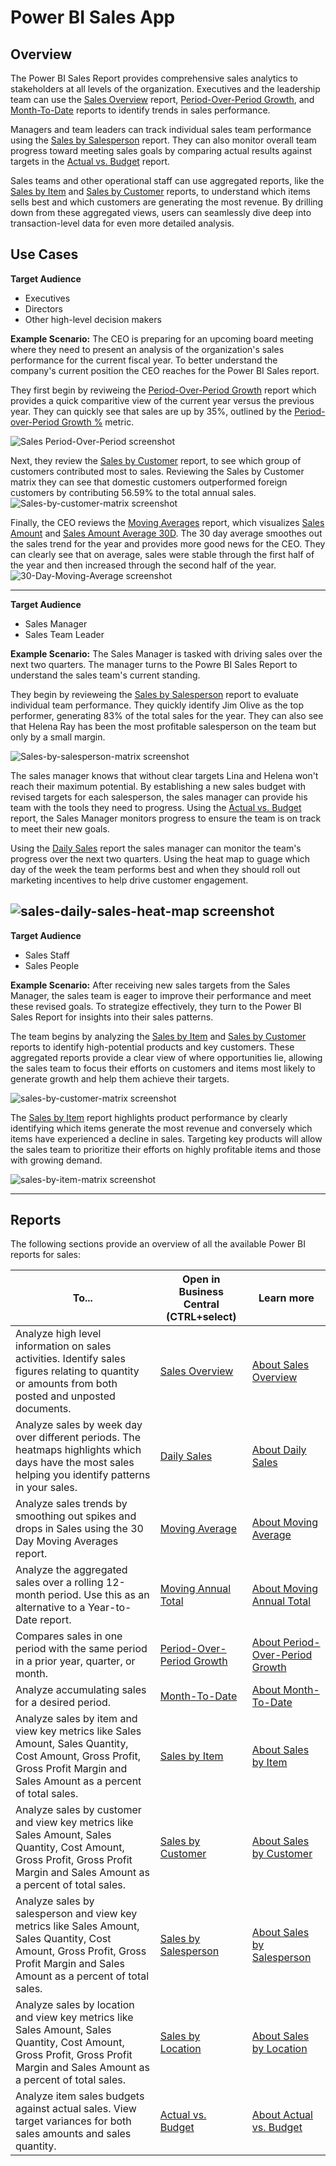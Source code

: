 # Power BI Sales App

## Overview

The Power BI Sales Report provides comprehensive sales analytics to stakeholders at all levels of the organization. Executives and the leadership team can use the [Sales Overview](#TODO) report,  [Period-Over-Period Growth](#TODO), and [Month-To-Date](#TODO) reports to identify trends in sales performance.

Managers and team leaders can track individual sales team performance using the  [Sales by Salesperson](#TODO) report. They can also monitor overall team progress toward meeting sales goals by comparing actual results against targets in the [Actual vs. Budget](actual-vs-budget.md)  report.

Sales teams and other operational staff can use aggregated reports, like the [Sales by Item](#TODO) and [Sales by Customer](#TODO) reports, to understand which items sells best and which customers are generating the most revenue. By drilling down from these aggregated views, users can seamlessly dive deep into transaction-level data for even more detailed analysis.

## Use Cases

**Target Audience**

- Executives
- Directors
- Other high-level decision makers

**Example Scenario:** The CEO is preparing for an upcoming board meeting where they need to present an analysis of the organization's sales performance for the current fiscal year. To better understand the company's current position the CEO reaches for the Power BI Sales report. 

They first begin by reviweing the [Period-Over-Period Growth](#TODO) report which provides a quick comparitive view of the current year versus the previous year. They can quickly see that sales are up by 35%, outlined by the [Period-over-Period Growth %](#TODO) metric. 

![Sales Period-Over-Period screenshot](/business-central/media/sales/sales-period-over-period-fiscal-year.png "Sales Period-Over-Period - Screenshot")

Next, they review the [Sales by Customer](#TODO) report, to see which group of customers contributed most to sales. Reviewing the Sales by Customer matrix they can see that domestic customers outperformed foreign customers by contributing 56.59% to the total annual sales. 
![Sales-by-customer-matrix screenshot](/business-central/media/sales/sales-by-customer-matrix.png "Sales-by-customer-matrix - Screenshot")

Finally, the CEO reviews the [Moving Averages](#TODO) report, which visualizes [Sales Amount](#TODO) and [Sales Amount Average 30D](#TODO). The 30 day average smoothes out the sales trend for the year and provides more good news for the CEO. They can clearly see that on average, sales were stable through the first half of the year and then increased through the second half of the year. 
![30-Day-Moving-Average screenshot](/business-central/media/sales/30-Day-Moving-Average.png "30-Day-Moving-Average - Screenshot")

---
**Target Audience**

- Sales Manager
- Sales Team Leader

**Example Scenario:** 
The Sales Manager is tasked with driving sales over the next two quarters. The manager turns to the Powre BI Sales Report to understand the sales team's current standing. 

They begin by revieweing the [Sales by Salesperson](#TODO) report to evaluate individual team performance. They quickly identify Jim Olive as the top performer, generating 83% of the total sales for the year. They can also see that Helena Ray has been the most profitable salesperson on the team but only by a small margin. 

![Sales-by-salesperson-matrix screenshot](/business-central/media/sales/sales-by-salesperson-matrix.png "Sales-by-salesperson-matrix - Screenshot")

The sales manager knows that without clear targets Lina and Helena won't reach their maximum potential. By establishing a new sales budget with revised targets for each salesperson, the sales manager can provide his team with the tools they need to progress. Using the [Actual vs. Budget](actual-vs-budget.md) report, the Sales Manager monitors progress to ensure the team is on track to meet their new goals.

Using the [Daily Sales](#TODO) report the sales manager can monitor the team's progress over the next two quarters. Using the heat map to guage which day of the week the team performs best and when they should roll out marketing incentives to help drive customer engagement.

![sales-daily-sales-heat-map screenshot](/business-central/media/sales/sales-daily-sales-heat-map.png "sales-daily-sales-heat-map - Screenshot")
---

**Target Audience**

- Sales Staff
- Sales People

**Example Scenario:** After receiving new sales targets from the Sales Manager, the sales team is eager to improve their performance and meet these revised goals. To strategize effectively, they turn to the Power BI Sales Report for insights into their sales patterns. 

The team begins by analyzing the [Sales by Item](#TODO) and [Sales by Customer](#TODO) reports to identify high-potential products and key customers. These aggregated reports provide a clear view of where opportunities lie, allowing the sales team to focus their efforts on customers and items most likely to generate growth and help them achieve their targets. 

![sales-by-customer-matrix screenshot](/business-central/media/sales/sales-by-customer-matrix-2.png "sales-by-customer-matrix - Screenshot")

The [Sales by Item](#TODO) report highlights product performance by clearly identifying which items generate the most revenue and conversely which items have experienced a decline in sales. Targeting key products will allow the sales team to prioritize their efforts on highly profitable items and those with growing demand. 

![sales-by-item-matrix screenshot](/business-central/media/sales/sales-by-item-matrix.png "sales-by-item-matrix - Screenshot")

---

## Reports
The following sections provide an overview of all the available Power BI reports for sales:

| To... | Open in Business Central (CTRL+select) | Learn more |
| ------ | -------------- | ---------- | 
| Analyze high level information on sales activities. Identify sales figures relating to quantity or amounts from both posted and unposted documents.| [Sales Overview](#TODO) | [About Sales Overview](#TODO) |
| Analyze sales by week day over different periods. The heatmaps highlights which days have the most sales helping you identify patterns in your sales.|[Daily Sales](#TODO)| [About Daily Sales](#TODO) |
| Analyze sales trends by smoothing out spikes and drops in Sales using the 30 Day Moving Averages report. | [Moving Average](#TODO) | [About Moving Average](#TODO) |
| Analyze the aggregated sales over a rolling 12-month period. Use this as an alternative to a Year-to-Date report. |[Moving Annual Total](#TODO) | [About Moving Annual Total](#TODO) |
| Compares sales in one period with the same period in a prior year, quarter, or month. |[Period-Over-Period Growth](#TODO) | [About Period-Over-Period Growth](#TODO) |
| Analyze accumulating sales for a desired period. | [Month-To-Date](#TODO) | [About Month-To-Date](#TODO)|
| Analyze sales by item and view key metrics like Sales Amount, Sales Quantity, Cost Amount, Gross Profit, Gross Profit Margin and Sales Amount as a percent of total sales. | [Sales by Item](#TODO) | [About Sales by Item](#TODO) |
| Analyze sales by customer and view key metrics like Sales Amount, Sales Quantity, Cost Amount, Gross Profit, Gross Profit Margin and Sales Amount as a percent of total sales.  | [Sales by Customer](#TODO)  | [About Sales by Customer](#TODO) |
| Analyze sales by salesperson and view key metrics like Sales Amount, Sales Quantity, Cost Amount, Gross Profit, Gross Profit Margin and Sales Amount as a percent of total sales.  | [Sales by Salesperson](#TODO) | [About Sales by Salesperson](#TODO) |
| Analyze sales by location and view key metrics like Sales Amount, Sales Quantity, Cost Amount, Gross Profit, Gross Profit Margin and Sales Amount as a percent of total sales.  | [Sales by Location](sales-by-location.md)  | [About Sales by Location](sales-by-location.md)  |
| Analyze item sales budgets against actual sales. View target variances for both sales amounts and sales quantity. | [Actual vs. Budget](actual-vs-budget.md) | [About Actual vs. Budget](actual-vs-budget.md) |
